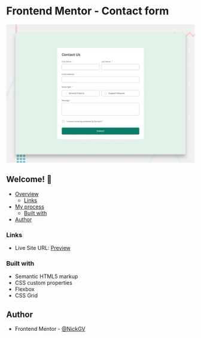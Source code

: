 # Frontend Mentor - Contact form

![Design preview for the Contact form coding challenge](./design/desktop-preview.jpg)

## Welcome! 👋

- [Overview](#overview)
  - [Links](#links)
- [My process](#my-process)
  - [Built with](#built-with)
- [Author](#author)

### Links

- Live Site URL: [Preview](https://contact-form-nickgv.netlify.app)

### Built with

- Semantic HTML5 markup
- CSS custom properties
- Flexbox
- CSS Grid

## Author

- Frontend Mentor - [@NickGV](https://www.frontendmentor.io/profile/NickGV)

